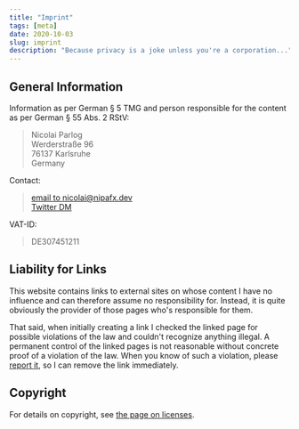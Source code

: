 ```yaml
---
title: "Imprint"
tags: [meta]
date: 2020-10-03
slug: imprint
description: "Because privacy is a joke unless you're a corporation..."
---
```


## General Information

Information as per German § 5 TMG and person responsible for the content as per German § 55 Abs. 2 RStV:

> Nicolai Parlog  \
> Werderstraße 96  \
> 76137 Karlsruhe  \
> Germany

Contact:

> [email to nicolai@nipafx.dev](mailto:nicolai@nipafx.dev)  \
> [Twitter DM](https://twitter/nipafx)

VAT-ID:

> DE307451211

## Liability for Links

This website contains links to external sites on whose content I have no influence and can therefore assume no responsibility for.
Instead, it is quite obviously the provider of those pages who's responsible for them.

<contentimage slug="duh" options="sidebar"></contentimage>

That said, when initially creating a link I checked the linked page for possible violations of the law and couldn't recognize anything illegal.
A permanent control of the linked pages is not reasonable without concrete proof of a violation of the law.
When you know of such a violation, please [report it](mailto:nicolai@nipafx.dev), so I can remove the link immediately.

## Copyright

For details on copyright, see [the page on licenses](license).
